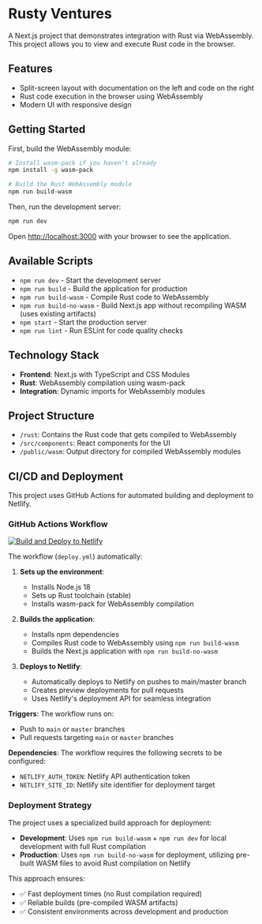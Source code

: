 # Rusty Ventures

A Next.js project that demonstrates integration with Rust via WebAssembly. This project allows you to view and execute Rust code in the browser.

## Features

- Split-screen layout with documentation on the left and code on the right
- Rust code execution in the browser using WebAssembly
- Modern UI with responsive design

## Getting Started

First, build the WebAssembly module:

```bash
# Install wasm-pack if you haven't already
npm install -g wasm-pack

# Build the Rust WebAssembly module
npm run build-wasm
```

Then, run the development server:

```bash
npm run dev
```

Open [http://localhost:3000](http://localhost:3000) with your browser to see the application.

## Available Scripts

- `npm run dev` - Start the development server
- `npm run build` - Build the application for production
- `npm run build-wasm` - Compile Rust code to WebAssembly
- `npm run build-no-wasm` - Build Next.js app without recompiling WASM (uses existing artifacts)
- `npm start` - Start the production server
- `npm run lint` - Run ESLint for code quality checks

## Technology Stack

- **Frontend**: Next.js with TypeScript and CSS Modules
- **Rust**: WebAssembly compilation using wasm-pack
- **Integration**: Dynamic imports for WebAssembly modules

## Project Structure

- `/rust`: Contains the Rust code that gets compiled to WebAssembly
- `/src/components`: React components for the UI
- `/public/wasm`: Output directory for compiled WebAssembly modules

## CI/CD and Deployment

This project uses GitHub Actions for automated building and deployment to Netlify.

### GitHub Actions Workflow

[![Build and Deploy to Netlify](https://github.com/achudars/rusty-ventures/actions/workflows/deploy.yml/badge.svg)](https://github.com/achudars/rusty-ventures/actions/workflows/deploy.yml)

The workflow (`deploy.yml`) automatically:

1. **Sets up the environment**:

   - Installs Node.js 18
   - Sets up Rust toolchain (stable)
   - Installs wasm-pack for WebAssembly compilation

2. **Builds the application**:

   - Installs npm dependencies
   - Compiles Rust code to WebAssembly using `npm run build-wasm`
   - Builds the Next.js application with `npm run build-no-wasm`

3. **Deploys to Netlify**:
   - Automatically deploys to Netlify on pushes to main/master branch
   - Creates preview deployments for pull requests
   - Uses Netlify's deployment API for seamless integration

**Triggers**: The workflow runs on:

- Push to `main` or `master` branches
- Pull requests targeting `main` or `master` branches

**Dependencies**: The workflow requires the following secrets to be configured:

- `NETLIFY_AUTH_TOKEN`: Netlify API authentication token
- `NETLIFY_SITE_ID`: Netlify site identifier for deployment target

### Deployment Strategy

The project uses a specialized build approach for deployment:

- **Development**: Uses `npm run build-wasm` + `npm run dev` for local development with full Rust compilation
- **Production**: Uses `npm run build-no-wasm` for deployment, utilizing pre-built WASM files to avoid Rust compilation on Netlify

This approach ensures:

- ✅ Fast deployment times (no Rust compilation required)
- ✅ Reliable builds (pre-compiled WASM artifacts)
- ✅ Consistent environments across development and production
